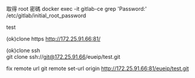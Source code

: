 取得 root 密碼
docker exec -it gitlab-ce grep 'Password:' /etc/gitlab/initial_root_password


test

(ok)clone https
http://172.25.91.66:81/

(ok)clone ssh  
git clone ssh://git@172.25.91.66/eueip/test.git

fix remote url
git remote set-url origin http://172.25.91.66:81/eueip/test.git